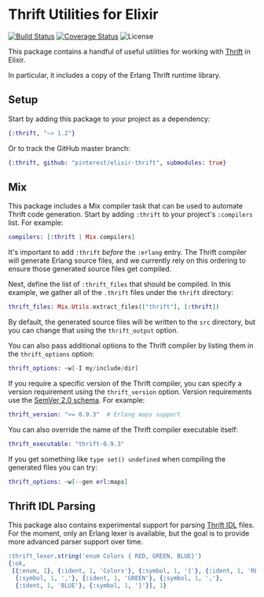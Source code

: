 # Thrift Utilities for Elixir

[![Build Status](https://travis-ci.org/pinterest/elixir-thrift.svg?branch=master)](https://travis-ci.org/pinterest/elixir-thrift)
[![Coverage Status](https://coveralls.io/repos/pinterest/elixir-thrift/badge.svg?branch=master&service=github)](https://coveralls.io/github/pinterest/elixir-thrift?branch=master)
![License](https://img.shields.io/badge/license-Apache%202-blue.svg)

This package contains a handful of useful utilities for working with
[Thrift](https://thrift.apache.org/) in Elixir.

In particular, it includes a copy of the Erlang Thrift runtime library.

## Setup

Start by adding this package to your project as a dependency:

```elixir
{:thrift, "~> 1.2"}
```

Or to track the GitHub master branch:

```elixir
{:thrift, github: "pinterest/elixir-thrift", submodules: true}
```

## Mix

This package includes a Mix compiler task that can be used to automate Thrift
code generation. Start by adding `:thrift` to your project's `:compilers` list.
For example:

```elixir
compilers: [:thrift | Mix.compilers]
```

It's important to add `:thrift` *before* the `:erlang` entry. The Thrift
compiler will generate Erlang source files, and we currently rely on this
ordering to ensure those generated source files get compiled.

Next, define the list of `:thrift_files` that should be compiled. In this
example, we gather all of the `.thrift` files under the `thrift` directory:

```elixir
thrift_files: Mix.Utils.extract_files(["thrift"], [:thrift])
```

By default, the generated source files will be written to the `src` directory,
but you can change that using the `thrift_output` option.

You can also pass additional options to the Thrift compiler by listing them in
the `thrift_options` option:

```elixir
thrift_options: ~w[-I my/include/dir]
```

If you require a specific version of the Thrift compiler, you can specify a
version requirement using the `thrift_version` option. Version requirements
use the [SemVer 2.0 schema][semver]. For example:

```elixir
thrift_version: ">= 0.9.3"  # Erlang maps support
```

You can also override the name of the Thrift compiler executable itself:

```elixir
thrift_executable: "thrift-0.9.3"
```

If you get something like `type set() undefined` when compiling the generated files
you can try:

```elixir
thrift_options: ~w[--gen erl:maps]
```


## Thrift IDL Parsing

This package also contains experimental support for parsing [Thrift IDL][idl]
files. For the moment, only an Erlang lexer is available, but the goal is to
provide more advanced parser support over time.

```erlang
:thrift_lexer.string('enum Colors { RED, GREEN, BLUE}')
{:ok,
 [{:enum, 1}, {:ident, 1, 'Colors'}, {:symbol, 1, '{'}, {:ident, 1, 'RED'},
  {:symbol, 1, ','}, {:ident, 1, 'GREEN'}, {:symbol, 1, ','},
  {:ident, 1, 'BLUE'}, {:symbol, 1, '}'}], 1}
```

[semver]: http://semver.org/
[idl]: https://thrift.apache.org/docs/idl
